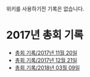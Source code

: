 <!-- TITLE: 총회 기록 -->
<!-- SUBTITLE: 레트로 총회 일지를 모아둔 문서 입니다. -->

위키를 사용하기전 기록은 없습니다.
# 2017년 총회 기록
 * [총회 기록/2017년 11월 20일](/총회-기록/2017-년-11-월-20-일)
 * [총회 기록/2017년 12월 21일](/총회-기록/2017-년-12-월-21-일)
 * [총회 기록/2018년 03월 09일](/총회-기록/2018-년-03-월-09-일)
